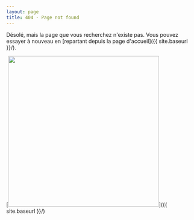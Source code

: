 ```yaml
---
layout: page
title: 404 - Page not found
---
```


Désolé, mais la page que vous recherchez n'existe pas. Vous pouvez essayer à nouveau en [repartant depuis la page d'accueil]({{ site.baseurl }}/).

[<img src="{{ site.baseurl }}/images/404.jpg" style="width: 400px;"/>]({{ site.baseurl }}/)
